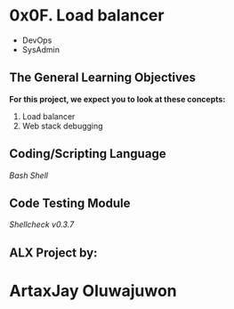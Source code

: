 # 0x0F. Load balancer
- DevOps
- SysAdmin

## The General Learning Objectives
**For this project, we expect you to look at these concepts:**
1. Load balancer
2. Web stack debugging

## Coding/Scripting Language
_Bash Shell_

## Code Testing Module
_Shellcheck v0.3.7_

## ALX Project by:
# ArtaxJay Oluwajuwon
